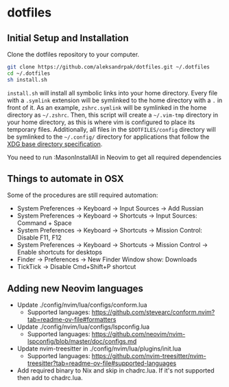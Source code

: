 # dotfiles

## Initial Setup and Installation

Clone the dotfiles repository to your computer.

```bash
git clone https://github.com/aleksandrpak/dotfiles.git ~/.dotfiles
cd ~/.dotfiles
sh install.sh
```

`install.sh` will install all symbolic links into your home directory. Every file with a `.symlink` extension will be symlinked to the home directory with a `.` in front of it. As an example, `zshrc.symlink` will be symlinked in the home directory as `~/.zshrc`. Then, this script will create a `~/.vim-tmp` directory in your home directory, as this is where vim is configured to place its temporary files. Additionally, all files in the `$DOTFILES/config` directory will be symlinked to the `~/.config/` directory for applications that follow the [XDG base directory specification](http://standards.freedesktop.org/basedir-spec/basedir-spec-latest.html).

You need to run :MasonInstallAll in Neovim to get all required dependencies

## Things to automate in OSX

Some of the procedures are still required automation:

- System Preferences -> Keyboard -> Input Sources -> Add Russian
- System Preferences -> Keyboard -> Shortcuts -> Input Sources: Command + Space
- System Preferences -> Keyboard -> Shortcuts -> Mission Control: Disable F11, F12
- System Preferences -> Keyboard -> Shortcuts -> Mission Control -> Enable shortcuts for desktops
- Finder -> Preferences -> New Finder Window show: Downloads
- TickTick -> Disable Cmd+Shift+P shortcut

## Adding new Neovim languages

- Update ./config/nvim/lua/configs/conform.lua
  - Supported languages: https://github.com/stevearc/conform.nvim?tab=readme-ov-file#formatters
- Update ./config/nvim/lua/configs/lspconfig.lua
  - Supported languages: https://github.com/neovim/nvim-lspconfig/blob/master/doc/configs.md
- Update nvim-treesitter in ./config/nvim/lua/plugins/init.lua
  - Supported languages: https://github.com/nvim-treesitter/nvim-treesitter?tab=readme-ov-file#supported-languages
- Add required binary to Nix and skip in chadrc.lua. If it's not supported then add to chadrc.lua.
